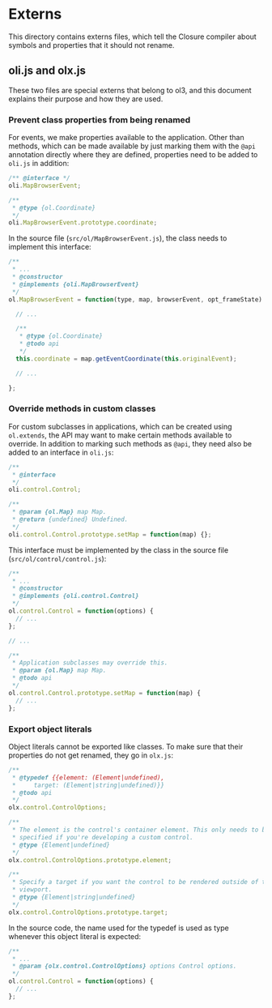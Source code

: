 # Externs

This directory contains externs files, which tell the Closure compiler about symbols and properties that it should not rename.

## oli.js and olx.js

These two files are special externs that belong to ol3, and this document explains their purpose and how they are used.

### Prevent class properties from being renamed

For events, we make properties available to the application. Other than methods, which can be made available by just marking them with the `@api` annotation directly where they are defined, properties need to be added to `oli.js` in addition:

```js
/** @interface */
oli.MapBrowserEvent;

/**
 * @type {ol.Coordinate}
 */
oli.MapBrowserEvent.prototype.coordinate;
```
In the source file (`src/ol/MapBrowserEvent.js`), the class needs to implement this interface:
```js
/**
 * ...
 * @constructor
 * @implements {oli.MapBrowserEvent}
 */
ol.MapBrowserEvent = function(type, map, browserEvent, opt_frameState) {

  // ...

  /**
   * @type {ol.Coordinate}
   * @todo api
   */
  this.coordinate = map.getEventCoordinate(this.originalEvent);

  // ...

};
```

### Override methods in custom classes

For custom subclasses in applications, which can be created using `ol.extends`, the API may want to make certain methods available to override. In addition to marking such methods as `@api`, they need also be added to an interface in `oli.js`:
```js
/**
 * @interface
 */
oli.control.Control;

/**
 * @param {ol.Map} map Map.
 * @return {undefined} Undefined.
 */
oli.control.Control.prototype.setMap = function(map) {};

```
This interface must be implemented by the class in the source file (`src/ol/control/control.js`):
```js
/**
 * ...
 * @constructor
 * @implements {oli.control.Control}
 */
ol.control.Control = function(options) {
  // ...
};

// ...

/**
 * Application subclasses may override this.
 * @param {ol.Map} map Map.
 * @todo api
 */
ol.control.Control.prototype.setMap = function(map) {
  // ...
};
```

### Export object literals

Object literals cannot be exported like classes. To make sure that their properties do not get renamed, they go in `olx.js`:
```js
/**
 * @typedef {{element: (Element|undefined),
 *     target: (Element|string|undefined)}}
 * @todo api
 */
olx.control.ControlOptions;

/**
 * The element is the control's container element. This only needs to be
 * specified if you're developing a custom control.
 * @type {Element|undefined}
 */
olx.control.ControlOptions.prototype.element;

/**
 * Specify a target if you want the control to be rendered outside of the map's
 * viewport.
 * @type {Element|string|undefined}
 */
olx.control.ControlOptions.prototype.target;
```
In the source code, the name used for the typedef is used as type whenever this object literal is expected:
```js
/**
 * ...
 * @param {olx.control.ControlOptions} options Control options.
 */
ol.control.Control = function(options) {
  // ...
};
```
